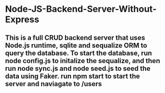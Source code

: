 # Node-JS-Backend-Server-Without-Express
## This is a full CRUD backend server that uses Node.js runtime, sqlite and sequalize ORM to query the database. To start the database, run node config.js to initalize the sequalize, and then run node sync.js and node seed.js to seed the data using Faker. run npm start to start the server and naviagate to /users
